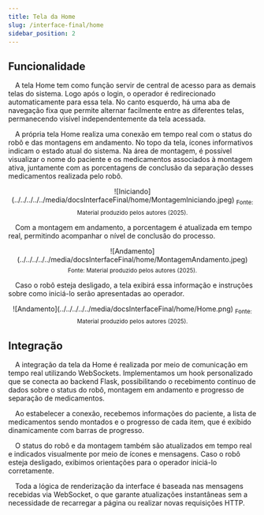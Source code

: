 ```yaml
---
title: Tela da Home
slug: /interface-final/home
sidebar_position: 2
---
```


## Funcionalidade

&emsp;A tela Home tem como função servir de central de acesso para as demais telas do sistema. Logo após o login, o operador é redirecionado automaticamente para essa tela. No canto esquerdo, há uma aba de navegação fixa que permite alternar facilmente entre as diferentes telas, permanecendo visível independentemente da tela acessada.

&emsp;A própria tela Home realiza uma conexão em tempo real com o status do robô e das montagens em andamento. No topo da tela, ícones informativos indicam o estado atual do sistema. Na área de montagem, é possível visualizar o nome do paciente e os medicamentos associados à montagem ativa, juntamente com as porcentagens de conclusão da separação desses medicamentos realizada pelo robô.

<div align="center">
![Iniciando](../../../../../media/docsInterfaceFinal/home/MontagemIniciando.jpeg)
<sub>Fonte: Material produzido pelos autores (2025).</sub>
</div>

&emsp;Com a montagem em andamento, a porcentagem é atualizada em tempo real, permitindo acompanhar o nível de conclusão do processo.

<div align="center">
![Andamento](../../../../../media/docsInterfaceFinal/home/MontagemAndamento.jpeg)
<sub>Fonte: Material produzido pelos autores (2025).</sub>
</div>

&emsp;Caso o robô esteja desligado, a tela exibirá essa informação e instruções sobre como iniciá-lo serão apresentadas ao operador.

<div align="center">
![Andamento](../../../../../media/docsInterfaceFinal/home/Home.png)
<sub>Fonte: Material produzido pelos autores (2025).</sub>
</div>

## Integração

&emsp;A integração da tela da Home é realizada por meio de comunicação em tempo real utilizando WebSockets. Implementamos um hook personalizado que se conecta ao backend Flask, possibilitando o recebimento contínuo de dados sobre o status do robô, montagem em andamento e progresso de separação de medicamentos.

&emsp;Ao estabelecer a conexão, recebemos informações do paciente, a lista de medicamentos sendo montados e o progresso de cada item, que é exibido dinamicamente com barras de progresso.

&emsp;O status do robô e da montagem também são atualizados em tempo real e indicados visualmente por meio de ícones e mensagens. Caso o robô esteja desligado, exibimos orientações para o operador iniciá-lo corretamente.

&emsp;Toda a lógica de renderização da interface é baseada nas mensagens recebidas via WebSocket, o que garante atualizações instantâneas sem a necessidade de recarregar a página ou realizar novas requisições HTTP.
